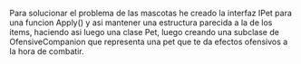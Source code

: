 Para solucionar el problema de las mascotas he creado la interfaz IPet para una funcion Apply() y asi mantener una estructura parecida a la de los items, haciendo asi luego una clase Pet, luego creando una subclase de OfensiveCompanion que representa una pet que te da efectos ofensivos a la hora de combatir.
